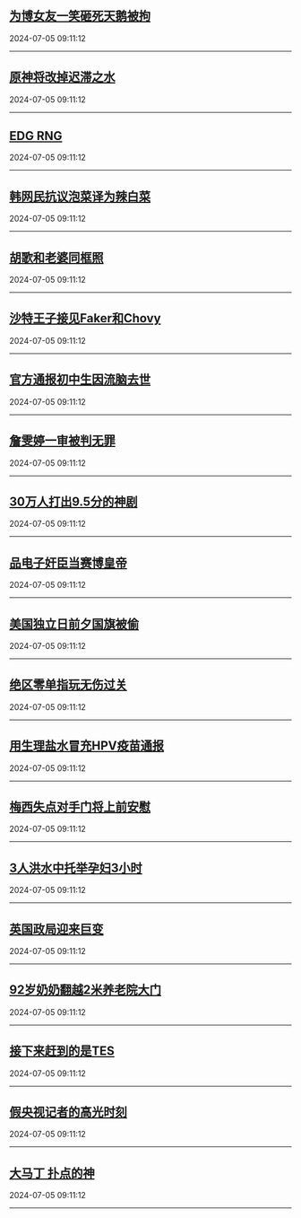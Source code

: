 ## [为博女友一笑砸死天鹅被拘](https://search.bilibili.com/all?vt=36849326&keyword=%E4%B8%BA%E5%8D%9A%E5%A5%B3%E5%8F%8B%E4%B8%80%E7%AC%91%E7%A0%B8%E6%AD%BB%E5%A4%A9%E9%B9%85%E8%A2%AB%E6%8B%98&order=click)

2024-07-05 09:11:12

---
## [原神将改掉迟滞之水](https://search.bilibili.com/all?vt=36849326&keyword=%E5%8E%9F%E7%A5%9E%E5%B0%86%E6%94%B9%E6%8E%89%E8%BF%9F%E6%BB%9E%E4%B9%8B%E6%B0%B4&order=click)

2024-07-05 09:11:12

---
## [EDG RNG](https://search.bilibili.com/all?vt=36849326&keyword=EDG+RNG&order=click)

2024-07-05 09:11:12

---
## [韩网民抗议泡菜译为辣白菜](https://search.bilibili.com/all?vt=36849326&keyword=%E9%9F%A9%E7%BD%91%E6%B0%91%E6%8A%97%E8%AE%AE%E6%B3%A1%E8%8F%9C%E8%AF%91%E4%B8%BA%E8%BE%A3%E7%99%BD%E8%8F%9C&order=click)

2024-07-05 09:11:12

---
## [胡歌和老婆同框照](https://search.bilibili.com/all?vt=36849326&keyword=%E8%83%A1%E6%AD%8C%E5%92%8C%E8%80%81%E5%A9%86%E5%90%8C%E6%A1%86%E7%85%A7&order=click)

2024-07-05 09:11:12

---
## [沙特王子接见Faker和Chovy](https://search.bilibili.com/all?vt=36849326&keyword=%E6%B2%99%E7%89%B9%E7%8E%8B%E5%AD%90%E6%8E%A5%E8%A7%81Faker%E5%92%8CChovy&order=click)

2024-07-05 09:11:12

---
## [官方通报初中生因流脑去世](https://search.bilibili.com/all?vt=36849326&keyword=%E5%AE%98%E6%96%B9%E9%80%9A%E6%8A%A5%E5%88%9D%E4%B8%AD%E7%94%9F%E5%9B%A0%E6%B5%81%E8%84%91%E5%8E%BB%E4%B8%96&order=click)

2024-07-05 09:11:12

---
## [詹雯婷一审被判无罪](https://search.bilibili.com/all?vt=36849326&keyword=%E8%A9%B9%E9%9B%AF%E5%A9%B7%E4%B8%80%E5%AE%A1%E8%A2%AB%E5%88%A4%E6%97%A0%E7%BD%AA&order=click)

2024-07-05 09:11:12

---
## [30万人打出9.5分的神剧](https://search.bilibili.com/all?vt=36849326&keyword=30%E4%B8%87%E4%BA%BA%E6%89%93%E5%87%BA9.5%E5%88%86%E7%9A%84%E7%A5%9E%E5%89%A7&order=click)

2024-07-05 09:11:12

---
## [品电子奸臣当赛博皇帝](https://search.bilibili.com/all?vt=36849326&keyword=%E5%93%81%E7%94%B5%E5%AD%90%E5%A5%B8%E8%87%A3%E5%BD%93%E8%B5%9B%E5%8D%9A%E7%9A%87%E5%B8%9D&order=click)

2024-07-05 09:11:12

---
## [美国独立日前夕国旗被偷](https://search.bilibili.com/all?vt=36849326&keyword=%E7%BE%8E%E5%9B%BD%E7%8B%AC%E7%AB%8B%E6%97%A5%E5%89%8D%E5%A4%95%E5%9B%BD%E6%97%97%E8%A2%AB%E5%81%B7&order=click)

2024-07-05 09:11:12

---
## [绝区零单指玩无伤过关](https://search.bilibili.com/all?vt=36849326&keyword=%E7%BB%9D%E5%8C%BA%E9%9B%B6%E5%8D%95%E6%8C%87%E7%8E%A9%E6%97%A0%E4%BC%A4%E8%BF%87%E5%85%B3&order=click)

2024-07-05 09:11:12

---
## [用生理盐水冒充HPV疫苗通报](https://search.bilibili.com/all?vt=36849326&keyword=%E7%94%A8%E7%94%9F%E7%90%86%E7%9B%90%E6%B0%B4%E5%86%92%E5%85%85HPV%E7%96%AB%E8%8B%97%E9%80%9A%E6%8A%A5&order=click)

2024-07-05 09:11:12

---
## [梅西失点对手门将上前安慰](https://search.bilibili.com/all?vt=36849326&keyword=%E6%A2%85%E8%A5%BF%E5%A4%B1%E7%82%B9%E5%AF%B9%E6%89%8B%E9%97%A8%E5%B0%86%E4%B8%8A%E5%89%8D%E5%AE%89%E6%85%B0&order=click)

2024-07-05 09:11:12

---
## [3人洪水中托举孕妇3小时](https://search.bilibili.com/all?vt=36849326&keyword=3%E4%BA%BA%E6%B4%AA%E6%B0%B4%E4%B8%AD%E6%89%98%E4%B8%BE%E5%AD%95%E5%A6%873%E5%B0%8F%E6%97%B6&order=click)

2024-07-05 09:11:12

---
## [英国政局迎来巨变](https://search.bilibili.com/all?vt=36849326&keyword=%E8%8B%B1%E5%9B%BD%E6%94%BF%E5%B1%80%E8%BF%8E%E6%9D%A5%E5%B7%A8%E5%8F%98&order=click)

2024-07-05 09:11:12

---
## [92岁奶奶翻越2米养老院大门](https://search.bilibili.com/all?vt=36849326&keyword=92%E5%B2%81%E5%A5%B6%E5%A5%B6%E7%BF%BB%E8%B6%8A2%E7%B1%B3%E5%85%BB%E8%80%81%E9%99%A2%E5%A4%A7%E9%97%A8&order=click)

2024-07-05 09:11:12

---
## [接下来赶到的是TES](https://search.bilibili.com/all?vt=36849326&keyword=%E6%8E%A5%E4%B8%8B%E6%9D%A5%E8%B5%B6%E5%88%B0%E7%9A%84%E6%98%AFTES&order=click)

2024-07-05 09:11:12

---
## [假央视记者的高光时刻](https://search.bilibili.com/all?vt=36849326&keyword=%E5%81%87%E5%A4%AE%E8%A7%86%E8%AE%B0%E8%80%85%E7%9A%84%E9%AB%98%E5%85%89%E6%97%B6%E5%88%BB&order=click)

2024-07-05 09:11:12

---
## [大马丁 扑点的神](https://search.bilibili.com/all?vt=36849326&keyword=%E5%A4%A7%E9%A9%AC%E4%B8%81+%E6%89%91%E7%82%B9%E7%9A%84%E7%A5%9E&order=click)

2024-07-05 09:11:12

---
